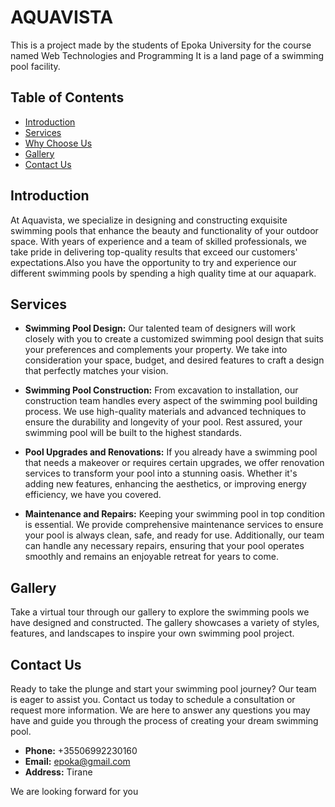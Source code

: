 # AQUAVISTA 
This is a project made by the students of Epoka University for the course named Web Technologies and Programming
It is a land page of a swimming pool facility.

## Table of Contents
- [Introduction](#introduction)
- [Services](#services)
- [Why Choose Us](#why-choose-us)
- [Gallery](#gallery)
- [Contact Us](#contact-us)
## Introduction

At Aquavista, we specialize in designing and constructing exquisite swimming pools that enhance the beauty and functionality of your outdoor space. With years of experience and a team of skilled professionals, we take pride in delivering top-quality results that exceed our customers' expectations.Also you have the opportunity to try and experience our different swimming pools by spending a high quality time at our aquapark.
## Services

- **Swimming Pool Design:** Our talented team of designers will work closely with you to create a customized swimming pool design that suits your preferences and complements your property. We take into consideration your space, budget, and desired features to craft a design that perfectly matches your vision.

- **Swimming Pool Construction:** From excavation to installation, our construction team handles every aspect of the swimming pool building process. We use high-quality materials and advanced techniques to ensure the durability and longevity of your pool. Rest assured, your swimming pool will be built to the highest standards.

- **Pool Upgrades and Renovations:** If you already have a swimming pool that needs a makeover or requires certain upgrades, we offer renovation services to transform your pool into a stunning oasis. Whether it's adding new features, enhancing the aesthetics, or improving energy efficiency, we have you covered.

- **Maintenance and Repairs:** Keeping your swimming pool in top condition is essential. We provide comprehensive maintenance services to ensure your pool is always clean, safe, and ready for use. Additionally, our team can handle any necessary repairs, ensuring that your pool operates smoothly and remains an enjoyable retreat for years to come.
## Gallery

Take a virtual tour through our gallery to explore the swimming pools we have designed and constructed. The gallery showcases a variety of styles, features, and landscapes to inspire your own swimming pool project.

## Contact Us

Ready to take the plunge and start your swimming pool journey? Our team is eager to assist you. Contact us today to schedule a consultation or request more information. We are here to answer any questions you may have and guide you through the process of creating your dream swimming pool.

- **Phone:** +35506992230160
- **Email:** epoka@gmail.com
- **Address:** Tirane

We are looking forward for you 
